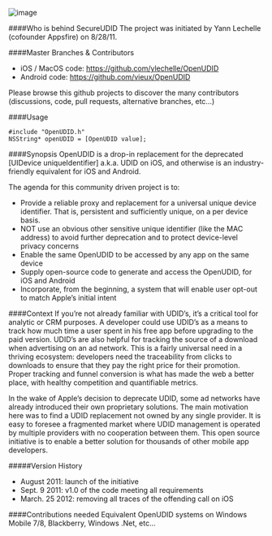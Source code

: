 ![image](http://f.cl.ly/items/2K47303k0E1s1Z0N3B1M/Picture%202012-04-11%20at%204.54.44%20PM.png)

####Who is behind SecureUDID
The project was initiated by Yann Lechelle (cofounder Appsfire) on 8/28/11.

####Master Branches & Contributors
- iOS / MacOS code: https://github.com/ylechelle/OpenUDID
- Android code: https://github.com/vieux/OpenUDID

Please browse this github projects to discover the many contributors (discussions, code, pull requests, alternative branches, etc…)

####Usage

	#include "OpenUDID.h"
	NSString* openUDID = [OpenUDID value];

####Synopsis
OpenUDID is a drop-in replacement for the deprecated [UIDevice uniqueIdentifier] a.k.a. UDID on iOS, and otherwise is an industry-friendly equivalent for iOS and Android.

The agenda for this community driven project is to:
- Provide a reliable proxy and replacement for a universal unique device identifier. That is, persistent and sufficiently unique, on a per device basis.
- NOT use an obvious other sensitive unique identifier (like the MAC address) to avoid further deprecation and to protect device-level privacy concerns
- Enable the same OpenUDID to be accessed by any app on the same device
- Supply open-source code to generate and access the OpenUDID, for iOS and  Android
- Incorporate, from the beginning, a system that will enable user opt-out to match Apple’s initial intent

####Context
If you’re not already familiar with UDID’s, it’s a critical tool for analytic or CRM purposes. A developer could use UDID’s as a means to track how much time a user spent in his free app before upgrading to the paid version. UDID’s are also helpful for tracking the source of a download when advertising on an ad network. This is a fairly universal need in a thriving ecosystem: developers need the traceability from clicks to downloads to ensure that they pay the right price for their promotion. Proper tracking and funnel conversion is what has made the web a better place, with healthy competition and quantifiable metrics.

In the wake of Apple’s decision to deprecate UDID, some ad networks have already introduced their own proprietary solutions. The main motivation here was to find a UDID replacement not owned by any single provider. It is easy to foresee a fragmented market where UDID management is operated by multiple providers with no cooperation between them. This open source initiative is to enable a better solution for thousands of other mobile app developers.

#####Version History
- August 2011: launch of the initiative
- Sept. 9 2011: v1.0 of the code meeting all requirements
- March. 25 2012: removing all traces of the offending call on iOS

####Contributions needed
Equivalent OpenUDID systems on Windows Mobile 7/8, Blackberry, Windows .Net, etc...